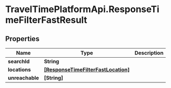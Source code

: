 # TravelTimePlatformApi.ResponseTimeFilterFastResult

## Properties

Name | Type | Description | Notes
------------ | ------------- | ------------- | -------------
**searchId** | **String** |  | 
**locations** | [**[ResponseTimeFilterFastLocation]**](ResponseTimeFilterFastLocation.md) |  | 
**unreachable** | **[String]** |  | 


